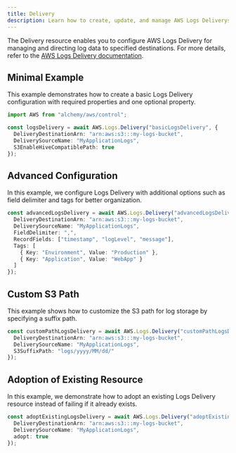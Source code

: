 ```yaml
---
title: Delivery
description: Learn how to create, update, and manage AWS Logs Deliverys using Alchemy Cloud Control.
---
```



The Delivery resource enables you to configure AWS Logs Delivery for managing and directing log data to specified destinations. For more details, refer to the [AWS Logs Delivery documentation](https://docs.aws.amazon.com/logs/latest/userguide/).

## Minimal Example

This example demonstrates how to create a basic Logs Delivery configuration with required properties and one optional property.

```ts
import AWS from "alchemy/aws/control";

const logsDelivery = await AWS.Logs.Delivery("basicLogsDelivery", {
  DeliveryDestinationArn: "arn:aws:s3:::my-logs-bucket",
  DeliverySourceName: "MyApplicationLogs",
  S3EnableHiveCompatiblePath: true
});
```

## Advanced Configuration

In this example, we configure Logs Delivery with additional options such as field delimiter and tags for better organization.

```ts
const advancedLogsDelivery = await AWS.Logs.Delivery("advancedLogsDelivery", {
  DeliveryDestinationArn: "arn:aws:s3:::my-logs-bucket",
  DeliverySourceName: "MyApplicationLogs",
  FieldDelimiter: ",",
  RecordFields: ["timestamp", "logLevel", "message"],
  Tags: [
    { Key: "Environment", Value: "Production" },
    { Key: "Application", Value: "WebApp" }
  ]
});
```

## Custom S3 Path

This example shows how to customize the S3 path for log storage by specifying a suffix path.

```ts
const customPathLogsDelivery = await AWS.Logs.Delivery("customPathLogsDelivery", {
  DeliveryDestinationArn: "arn:aws:s3:::my-logs-bucket",
  DeliverySourceName: "MyApplicationLogs",
  S3SuffixPath: "logs/yyyy/MM/dd/"
});
```

## Adoption of Existing Resource

In this example, we demonstrate how to adopt an existing Logs Delivery resource instead of failing if it already exists.

```ts
const adoptExistingLogsDelivery = await AWS.Logs.Delivery("adoptExistingLogsDelivery", {
  DeliveryDestinationArn: "arn:aws:s3:::my-logs-bucket",
  DeliverySourceName: "MyApplicationLogs",
  adopt: true
});
```
